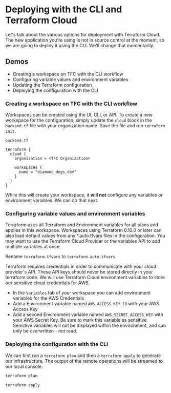 # Deploying with the CLI and Terraform Cloud

Let's talk about the various options for deployment with Terraform Cloud. The new application you're using is not in source control at the moment, so we are going to deploy it using the CLI. We'll change that momentarily.

## Demos

- Creating a workspace on TFC with the CLI workflow
- Configuring variable values and environment variables
- Updating the Terraform configuration
- Deploying the configuration with the CLI

### Creating a workspace on TFC with the CLI workflow

Workspaces can be created using the UI, CLI, or API. To create a new workspace for the configuration, simply update the `cloud` block in the `backend.tf` file with your organization name. Save the file and run `terraform init`.

`backend.tf`

```hcl
terraform {
  cloud {
    organization = <TFC Organization>

    workspaces {
      name = "diamond_dogs_dev"
    }
  }
}
```

While this will create your workspace, it **will not** configure any variables or environment variables. We can do that next.

### Configuring variable values and environment variables

Terraform uses all Terraform and Environment variables for all plans and applies in this workspace. Workspaces using Terraform 0.10.0 or later can also load default values from any \*.auto.tfvars files in the configuration. You may want to use the Terraform Cloud Provider or the variables API to add multiple variables at once.

Rename `terraform.tfvars` to `terraform.auto.tfvars`

Terraform requires credentials in order to communicate with your cloud provider's API. These API keys should never be stored directly in your terraform code. We will use Terraform Cloud environment variables to store our sensitive cloud credentials for AWS.

- In the `Variables` tab of your workspace you can add environment variables for the AWS Credentials
- Add a Environment variable named `AWS_ACCESS_KEY_ID` with your AWS Access Key
- Add a second Environment variable named `AWS_SECRET_ACCESS_KEY` with your AWS Secret Key. Be sure to mark this variable as sensitive. Sensitive variables will not be displayed within the environment, and can only be overwritten - not read.

### Deploying the configuration with the CLI

We can first run a `terraform plan` and then a `terraform apply` to generate our infrastructure. The output of the remote operations will be streamed to our local console.

```bash
terraform plan
```

```bash
terraform apply
```
